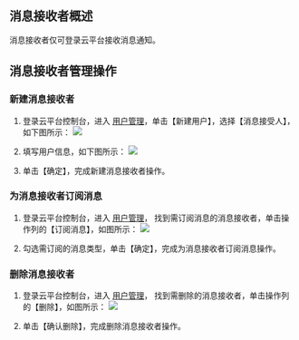 ## 消息接收者概述
消息接收者仅可登录云平台接收消息通知。

## 消息接收者管理操作

### 新建消息接收者

1. 登录云平台控制台，进入 [用户管理](http://console.tcecqpoc.fsphere.cn/cam)，单击【新建用户】，选择【消息接受人】，如下图所示：
![](http://imgcache.tcecqpoc.fsphere.cn/image/mc.qcloudimg.com/static/img/5a68d6324df8a8e7b8bbfd742c02ee8c/2.png)

2. 填写用户信息，如下图所示：
![](http://imgcache.tcecqpoc.fsphere.cn/image/mc.qcloudimg.com/static/img/d178db04af592d2b69281053fd5dfcee/image.png)

3. 单击【确定】，完成新建消息接收者操作。

### 为消息接收者订阅消息

1. 登录云平台控制台，进入 [用户管理](http://console.tcecqpoc.fsphere.cn/cam)， 找到需订阅消息的消息接收者，单击操作列的【订阅消息】，如图所示：
![]( http://imgcache.tcecqpoc.fsphere.cn/image/mc.qcloudimg.com/static/img/53debfc51ecc729a94a48b496ef18ff0/3.png)

2. 勾选需订阅的消息类型，单击【确定】，完成为消息接收者订阅消息操作。

### 删除消息接收者

1. 登录云平台控制台，进入 [用户管理](http://console.tcecqpoc.fsphere.cn/cam)， 找到需删除的消息接收者，单击操作列的【删除】，如图所示：
![](http://imgcache.tcecqpoc.fsphere.cn/image/mc.qcloudimg.com/static/img/6ee0615caeaccd947e57fac7d76d9746/4.png)

2. 单击【确认删除】，完成删除消息接收者操作。

